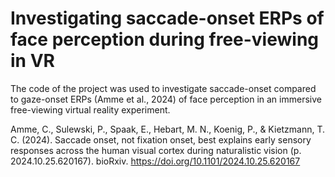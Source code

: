 # Investigating saccade-onset ERPs of face perception during free-viewing in VR

The code of the project was used to investigate saccade-onset compared to gaze-onset ERPs (Amme et al., 2024) of face perception in an immersive free-viewing virtual reality experiment.

Amme, C., Sulewski, P., Spaak, E., Hebart, M. N., Koenig, P., & Kietzmann, T. C. (2024). Saccade onset, not fixation onset, best explains early sensory responses across the human visual cortex during naturalistic vision (p. 2024.10.25.620167). bioRxiv. https://doi.org/10.1101/2024.10.25.620167
